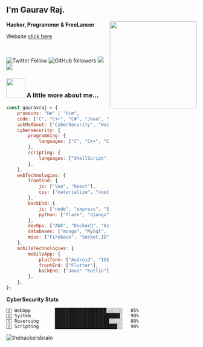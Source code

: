 <h2>I'm Gaurav Raj.</h2>
<img align='right' src="https://media.giphy.com/media/M9gbBd9nbDrOTu1Mqx/giphy.gif" width="230">
<p><b>Hacker, Programmer & FreeLancer</b></p>
<p>Website <a href="https://gauravraj.tech">click here</a></p><br>

![Twitter Follow](https://img.shields.io/twitter/follow/thehackersbrain?label=Follow)
![GitHub followers](https://img.shields.io/github/followers/thehackersbrain?label=Follow&style=social)
![](https://visitor-badge.glitch.me/badge?page_id=thehackersbrain.thehackersbrain)
![](https://img.shields.io/website?down_color=red&down_message=offline&up_color=green&up_message=online&url=https%3A%2F%2Fgauravraj.tech%2F?style=flat&logo=appveyor)

### <img src="https://media.giphy.com/media/oVvhEYvWDvE1G/giphy.gif" width="50"> A little more about me...  

```javascript
const gauravraj = {
    pronouns: "He" | "Him",
    code: ["C", "C++", "C#", "Java", "Python", "Ruby", "Perl", "Bash"],
    askMeAbout: ["CyberSecurity", "Hacking", "Coding/Programming", "Web Development", "Software Development"],
    cybersecurity: {
        programming: {
            languages: ["C", "C++", "C#", "Python", "Java", "Ruby", ]
        },
        scripting: {
            languages: ["ShellScript", "Batch", "Python"]
        },
    },
    webTechnologies: {
        frontEnd: {
            js: ["Vue", "React"],
            css: ["materialize", "vuetify", "bootstrap", "tailwind"]
        },
        backEnd: {
            js: ["node", "express", "SuiteScript"],
            python: ["flask", "django"]
        },
        devOps: ["AWS", "Docker🐳", "Azure", "Nginx", "Apache2"],
        databases: ["mongo", "MySql", "sqlite"],
        misc: ["Firebase", "Socket.IO", "selenium", "open-cv", "php", "SuiteApp"]
    },
    mobileTechnologies: {
        mobileApp: {
            platform: ["Android", "IOS"],
            frontEnd: ["Flutter"],
            backEnd: ["Java" "Kotlin"]
        },
    },    
};
```


**CyberSecurity Stats** 

```text
👨‍💻 WebApp         ███████████████████░░░░░░   85% 
👨‍💻 System         ████████████████████████░   98%
👨‍💻 Reversing      ████████████████████░░░░░   88% 
👨‍💻 Scripting      ███████████████████████░░   90%
```
<p align="left">
  <img src="https://github-readme-stats.vercel.app/api?username=thehackersbrain&show_icons=true" alt="thehackersbrain" /> 
</p>

